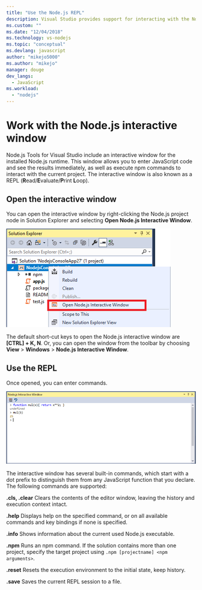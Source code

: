 ```yaml
---
title: "Use the Node.js REPL"
description: Visual Studio provides support for interacting with the Node.js runtime
ms.custom: ""
ms.date: "12/04/2018"
ms.technology: vs-nodejs
ms.topic: "conceptual"
ms.devlang: javascript
author: "mikejo5000"
ms.author: "mikejo"
manager: douge
dev_langs:
  - JavaScript
ms.workload:
  - "nodejs"
---
```


# Work with the Node.js interactive window

Node.js Tools for Visual Studio include an interactive window for the installed Node.js runtime. This window allows you to enter JavaScript code and see the results immediately, as well as execute npm commands to interact with the current project. The interactive window is also known as a REPL (**R**ead/**E**valuate/**P**rint **L**oop).

## Open the interactive window

You can open the interactive window by right-clicking the Node.js project node in Solution Explorer and selecting **Open Node.js Interactive Window**.

![Node.js interactive window in project context menu](../javascript/media/interactivewindow-open-from-project.png)

The default short-cut keys to open the Node.js interactive window are **[CTRL] + K, N**. Or, you can open the window from the toolbar by choosing **View** > **Windows** > **Node.js Interactive Window**.

## Use the REPL

Once opened, you can enter commands.

![Node.js interactive window](../javascript/media/interactivewindow.png)

The interactive window has several built-in commands, which start with a dot prefix to distinguish them from any JavaScript function that you declare. The following commands are supported:

**.cls, .clear**
Clears the contents of the editor window, leaving the history and execution context intact.

**.help**
Displays help on the specified command, or on all available commands and key bindings if none is specified.

**.info**
Shows information about the current used Node.js executable.

**.npm**
Runs an npm command. If the solution contains more than one project, specify the target project using `.npm [projectname] <npm arguments>`.

**.reset**
Resets the execution environment to the initial state, keep history.

**.save**
Saves the current REPL session to a file.